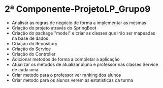 # 2ª Componente-ProjetoLP_Grupo9

- Analisar as regras de negócio de forma a implementar as mesmas
- Criação do projeto através do SpringBoot
- Criação do package "model" e criar as classes que irão ser mapeadas na base de dados
- Criação do Repository
- Criação do Service
- Criação do Controller
- Adicionar metodos de forma a completar a aplicação
- Atualizar os metodos de atualizar aluno e professor nas classes Service de cada uma
- Criar metodo para o professor ver ranking dos alunos
- Criar metodo para os alunos verem as estatisticas da turma

